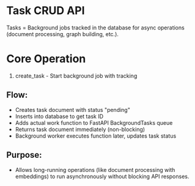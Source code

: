 # Task CRUD API

Tasks = Background jobs tracked in the database for async operations (document processing, graph building, etc.).

# Core Operation
1. create_task - Start background job with tracking

## Flow:
- Creates task document with status "pending"
- Inserts into database to get task ID
- Adds actual work function to FastAPI BackgroundTasks queue
- Returns task document immediately (non-blocking)
- Background worker executes function later, updates task status

## Purpose: 
- Allows long-running operations (like document processing with embeddings) to run asynchronously without blocking API responses.